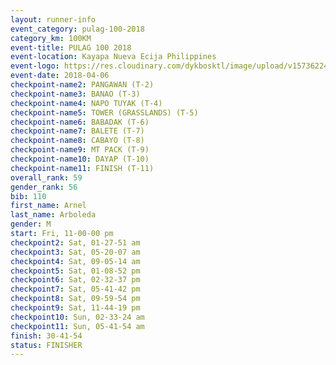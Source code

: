 ```yaml
---
layout: runner-info 
event_category: pulag-100-2018 
category_km: 100KM 
event-title: PULAG 100 2018 
event-location: Kayapa Nueva Ecija Philippines 
event-logo: https://res.cloudinary.com/dykbosktl/image/upload/v1573622467/Logo/logo-p1_tnutwz.jpg 
event-date: 2018-04-06 
checkpoint-name2: PANGAWAN (T-2) 
checkpoint-name3: BANAO (T-3) 
checkpoint-name4: NAPO TUYAK (T-4) 
checkpoint-name5: TOWER (GRASSLANDS) (T-5) 
checkpoint-name6: BABADAK (T-6) 
checkpoint-name7: BALETE (T-7) 
checkpoint-name8: CABAYO (T-8) 
checkpoint-name9: MT PACK (T-9) 
checkpoint-name10: DAYAP (T-10) 
checkpoint-name11: FINISH (T-11) 
overall_rank: 59
gender_rank: 56
bib: 110
first_name: Arnel
last_name: Arboleda
gender: M
start: Fri, 11-00-00 pm
checkpoint2: Sat, 01-27-51 am
checkpoint3: Sat, 05-20-07 am
checkpoint4: Sat, 09-05-14 am
checkpoint5: Sat, 01-08-52 pm
checkpoint6: Sat, 02-32-37 pm
checkpoint7: Sat, 05-41-42 pm
checkpoint8: Sat, 09-59-54 pm
checkpoint9: Sat, 11-44-19 pm
checkpoint10: Sun, 02-33-24 am
checkpoint11: Sun, 05-41-54 am
finish: 30-41-54
status: FINISHER
---
```

